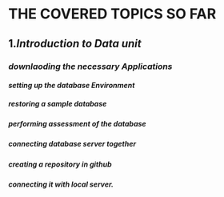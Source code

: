 # THE COVERED TOPICS SO FAR
## 1.*Introduction to Data unit*
### *downlaoding the necessary Applications*
#### *setting up the database Environment*
##### *restoring a sample database*
##### *performing assessment of the database*
##### *connecting database server together*
##### *creating a repository in github*
##### *connecting it with local server*.

